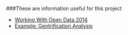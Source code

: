 ###These are information useful for this project

* [Working With Open Data 2014](https://github.com/working-with-open-data-2014/project-organization/wiki/Working-with-Open-Data-2014-Projects)
* [Example: Gentrification Analysis](http://nbviewer.ipython.org/gist/nyborrobyn/f44e87da83efb76831cf)

